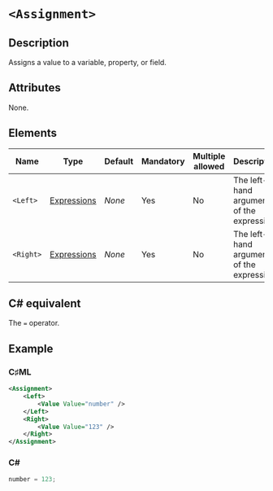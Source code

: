 # `<Assignment>`

## Description

Assigns a value to a variable, property, or field.

## Attributes

None.

## Elements

| Name | Type | Default | Mandatory | Multiple allowed | Description |
|---|---|---|---|---|---|
| `<Left>` | [Expressions](../types/expressions.md) | *None* | Yes | No | The left-hand argument of the expression. |
| `<Right>` | [Expressions](../types/expressions.md) | *None* | Yes | No | The left-hand argument of the expression. |

## C# equivalent

The `=` operator.

## Example

### C♯ML

```xml
<Assignment>
    <Left>
        <Value Value="number" />
    </Left>
    <Right>
        <Value Value="123" />
    </Right>
</Assignment>
```

### C#

```csharp
number = 123;
```
